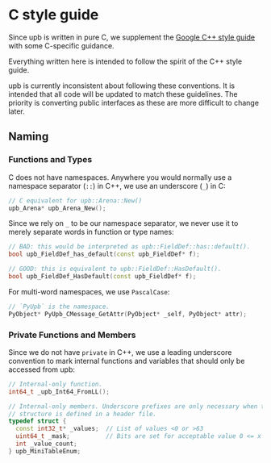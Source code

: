 # C style guide

<!--*
# Document freshness: For more information, see go/fresh-source.
freshness: { owner: 'haberman' reviewed: '2022-05-08' }
*-->

Since upb is written in pure C, we supplement the
[Google C++ style guide](https://google.github.io/styleguide/cppguide.html) with
some C-specific guidance.

Everything written here is intended to follow the spirit of the C++ style guide.

upb is currently inconsistent about following these conventions. It is intended
that all code will be updated to match these guidelines. The priority is
converting public interfaces as these are more difficult to change later.

## Naming

### Functions and Types

C does not have namespaces. Anywhere you would normally use a namespace
separator (`::`) in C++, we use an underscore (`_`) in C:

```c++
// C equivalent for upb::Arena::New()
upb_Arena* upb_Arena_New();
```

Since we rely on `_` to be our namespace separator, we never use it to merely
separate words in function or type names:

```c++
// BAD: this would be interpreted as upb::FieldDef::has::default().
bool upb_FieldDef_has_default(const upb_FieldDef* f);

// GOOD: this is equivalent to upb::FieldDef::HasDefault().
bool upb_FieldDef_HasDefault(const upb_FieldDef* f);
```

For multi-word namespaces, we use `PascalCase`:

```c++
// `PyUpb` is the namespace.
PyObject* PyUpb_CMessage_GetAttr(PyObject* _self, PyObject* attr);
```

### Private Functions and Members

Since we do not have `private` in C++, we use a leading underscore convention
to mark internal functions and variables that should only be accessed from
upb:

```c++
// Internal-only function.
int64_t _upb_Int64_FromLL();

// Internal-only members. Underscore prefixes are only necessary when the
// structure is defined in a header file.
typedef struct {
  const int32_t* _values;  // List of values <0 or >63
  uint64_t _mask;          // Bits are set for acceptable value 0 <= x < 64
  int _value_count;
} upb_MiniTableEnum;
```
